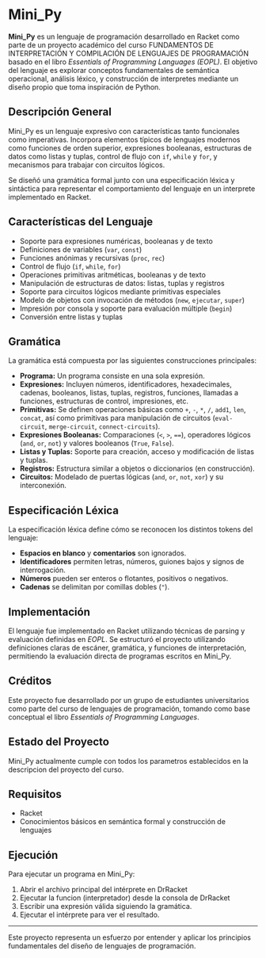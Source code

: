 # Mini_Py

**Mini_Py** es un lenguaje de programación desarrollado en Racket como parte de un proyecto académico del curso FUNDAMENTOS DE INTERPRETACIÓN Y COMPILACIÓN DE LENGUAJES DE PROGRAMACIÓN basado en el libro *Essentials of Programming Languages (EOPL)*. El objetivo del lenguaje es explorar conceptos fundamentales de semántica operacional, análisis léxico, y construcción de interpretes mediante un diseño propio que toma inspiración de Python.

## Descripción General

Mini_Py es un lenguaje expresivo con características tanto funcionales como imperativas. Incorpora elementos típicos de lenguajes modernos como funciones de orden superior, expresiones booleanas, estructuras de datos como listas y tuplas, control de flujo con `if`, `while` y `for`, y mecanismos para trabajar con circuitos lógicos.

Se diseñó una gramática formal junto con una especificación léxica y sintáctica para representar el comportamiento del lenguaje en un interprete implementado en Racket.

## Características del Lenguaje

- Soporte para expresiones numéricas, booleanas y de texto
- Definiciones de variables (`var`, `const`)
- Funciones anónimas y recursivas (`proc`, `rec`)
- Control de flujo (`if`, `while`, `for`)
- Operaciones primitivas aritméticas, booleanas y de texto
- Manipulación de estructuras de datos: listas, tuplas y registros
- Soporte para circuitos lógicos mediante primitivas especiales
- Modelo de objetos con invocación de métodos (`new`, `ejecutar`, `super`)
- Impresión por consola y soporte para evaluación múltiple (`begin`)
- Conversión entre listas y tuplas

## Gramática

La gramática está compuesta por las siguientes construcciones principales:

- **Programa:** Un programa consiste en una sola expresión.
- **Expresiones:** Incluyen números, identificadores, hexadecimales, cadenas, booleanos, listas, tuplas, registros, funciones, llamadas a funciones, estructuras de control, impresiones, etc.
- **Primitivas:** Se definen operaciones básicas como `+`, `-`, `*`, `/`, `add1`, `len`, `concat`, así como primitivas para manipulación de circuitos (`eval-circuit`, `merge-circuit`, `connect-circuits`).
- **Expresiones Booleanas:** Comparaciones (`<`, `>`, `==`), operadores lógicos (`and`, `or`, `not`) y valores booleanos (`True`, `False`).
- **Listas y Tuplas:** Soporte para creación, acceso y modificación de listas y tuplas.
- **Registros:** Estructura similar a objetos o diccionarios (en construcción).
- **Circuitos:** Modelado de puertas lógicas (`and`, `or`, `not`, `xor`) y su interconexión.

## Especificación Léxica

La especificación léxica define cómo se reconocen los distintos tokens del lenguaje:

- **Espacios en blanco** y **comentarios** son ignorados.
- **Identificadores** permiten letras, números, guiones bajos y signos de interrogación.
- **Números** pueden ser enteros o flotantes, positivos o negativos.
- **Cadenas** se delimitan por comillas dobles (`"`).

## Implementación

El lenguaje fue implementado en Racket utilizando técnicas de parsing y evaluación definidas en *EOPL*. Se estructuró el proyecto utilizando definiciones claras de escáner, gramática, y funciones de interpretación, permitiendo la evaluación directa de programas escritos en Mini_Py.

## Créditos

Este proyecto fue desarrollado por un grupo de estudiantes universitarios como parte del curso de lenguajes de programación, tomando como base conceptual el libro *Essentials of Programming Languages*.

## Estado del Proyecto

Mini_Py actualmente cumple con todos los parametros establecidos en la descripcion del proyecto del curso.

## Requisitos

- Racket
- Conocimientos básicos en semántica formal y construcción de lenguajes

## Ejecución

Para ejecutar un programa en Mini_Py:

1. Abrir el archivo principal del intérprete en DrRacket
2. Ejecutar la funcion (interpretador) desde la consola de DrRacket
3. Escribir una expresión válida siguiendo la gramática.
4. Ejecutar el intérprete para ver el resultado.

---

Este proyecto representa un esfuerzo por entender y aplicar los principios fundamentales del diseño de lenguajes de programación.
